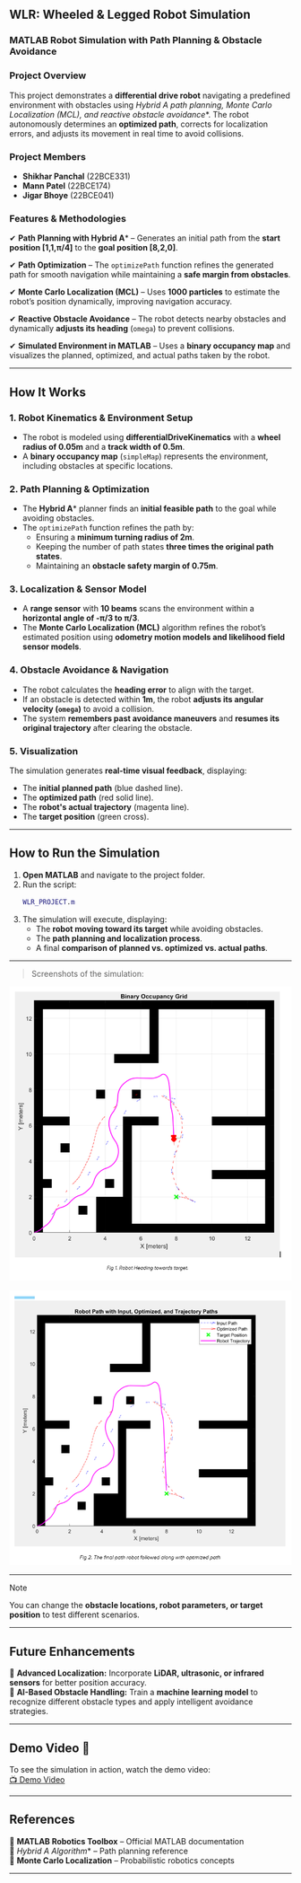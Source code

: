 ## **WLR: Wheeled & Legged Robot Simulation**
### **MATLAB Robot Simulation with Path Planning & Obstacle Avoidance**

### **Project Overview**
This project demonstrates a **differential drive robot** navigating a predefined environment with obstacles using **Hybrid A* path planning, Monte Carlo Localization (MCL), and reactive obstacle avoidance**. The robot autonomously determines an **optimized path**, corrects for localization errors, and adjusts its movement in real time to avoid collisions.

### **Project Members**
- **Shikhar Panchal** (22BCE331)  
- **Mann Patel** (22BCE174)  
- **Jigar Bhoye** (22BCE041)  

### **Features & Methodologies**
✔ **Path Planning with Hybrid A*** – Generates an initial path from the **start position [1,1,π/4]** to the **goal position [8,2,0]**.

✔ **Path Optimization** – The `optimizePath` function refines the generated path for smooth navigation while maintaining a **safe margin from obstacles**.  

✔ **Monte Carlo Localization (MCL)** – Uses **1000 particles** to estimate the robot’s position dynamically, improving navigation accuracy.  

✔ **Reactive Obstacle Avoidance** – The robot detects nearby obstacles and dynamically **adjusts its heading** (`omega`) to prevent collisions.  

✔ **Simulated Environment in MATLAB** – Uses a **binary occupancy map** and visualizes the planned, optimized, and actual paths taken by the robot.

---

## **How It Works**
### **1. Robot Kinematics & Environment Setup**
- The robot is modeled using **differentialDriveKinematics** with a **wheel radius of 0.05m** and a **track width of 0.5m**.
- A **binary occupancy map** (`simpleMap`) represents the environment, including obstacles at specific locations.

### **2. Path Planning & Optimization**
- The **Hybrid A*** planner finds an **initial feasible path** to the goal while avoiding obstacles.
- The `optimizePath` function refines the path by:
  - Ensuring a **minimum turning radius of 2m**.
  - Keeping the number of path states **three times the original path states**.
  - Maintaining an **obstacle safety margin of 0.75m**.

### **3. Localization & Sensor Model**
- A **range sensor** with **10 beams** scans the environment within a **horizontal angle of -π/3 to π/3**.
- The **Monte Carlo Localization (MCL)** algorithm refines the robot’s estimated position using **odometry motion models and likelihood field sensor models**.

### **4. Obstacle Avoidance & Navigation**
- The robot calculates the **heading error** to align with the target.
- If an obstacle is detected within **1m**, the robot **adjusts its angular velocity (`omega`)** to avoid a collision.
- The system **remembers past avoidance maneuvers** and **resumes its original trajectory** after clearing the obstacle.

### **5. Visualization**
The simulation generates **real-time visual feedback**, displaying:
- The **initial planned path** (blue dashed line).
- The **optimized path** (red solid line).
- The **robot's actual trajectory** (magenta line).
- The **target position** (green cross).

---

## **How to Run the Simulation**
1. **Open MATLAB** and navigate to the project folder.
2. Run the script:  
   ```matlab
   WLR_PROJECT.m
   ```
3. The simulation will execute, displaying:
   - The **robot moving toward its target** while avoiding obstacles.
   - The **path planning and localization process**.
   - A final **comparison of planned vs. optimized vs. actual paths**.

---
> Screenshots of the simulation:

![Screenshot 1](/Wheeled%20and%20Legged%20Robots/Images/Fig1.png)

![Screenshot 2](/Wheeled%20and%20Legged%20Robots/Images/Fig2.png)

---

> [!NOTE]
> You can change the **obstacle locations, robot parameters, or target position** to test different scenarios.

---

## **Future Enhancements**
🚀 **Advanced Localization:** Incorporate **LiDAR, ultrasonic, or infrared sensors** for better position accuracy.  
🧠 **AI-Based Obstacle Handling:** Train a **machine learning model** to recognize different obstacle types and apply intelligent avoidance strategies.  

---

## **Demo Video 🎥**
To see the simulation in action, watch the demo video:  
[📺 Demo Video](/Wheeled%20and%20Legged%20Robots/WLR_PROJECT_VID.mp4)


---

## **References**
📌 **MATLAB Robotics Toolbox** – Official MATLAB documentation  
📌 **Hybrid A* Algorithm** – Path planning reference  
📌 **Monte Carlo Localization** – Probabilistic robotics concepts  

--- 
